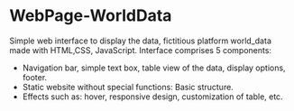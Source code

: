 # WebPage-WorldData

Simple web interface to display the data, fictitious platform world_data made with HTML,CSS, JavaScript.
Interface comprises 5 components:
+ Navigation bar, simple text box,
 table view of the data, display options, footer.
+ Static website without special functions: Basic structure.
+ Effects such as: hover, responsive design, customization of table, etc.

